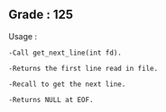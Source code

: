 Grade : 125
----------------------------------------------------
Usage : 

    -Call get_next_line(int fd).

    -Returns the first line read in file.

    -Recall to get the next line.

    -Returns NULL at EOF.

